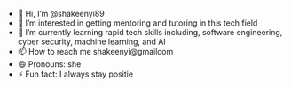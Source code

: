 - 👋 Hi, I’m @shakeenyi89
- 👀 I’m interested in getting mentoring and tutoring in this tech field
- 🌱 I’m currently learning rapid tech skills including, software engineering, cyber security, machine learning, and AI
- 📫 How to reach me shakeenyi@gmailcom
- 😄 Pronouns: she
- ⚡ Fun fact: I always stay positie

<!---
shakeenyi89/shakeenyi89 is a ✨ special ✨ repository because its `README.md` (this file) appears on your GitHub profile.
You can click the Preview link to take a look at your changes.
--->
